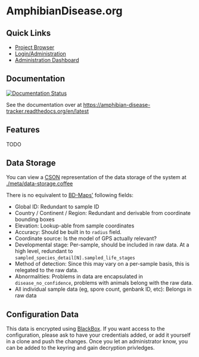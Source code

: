 AmphibianDisease.org
==========================
## Quick Links

- [Project Browser](https://amphibiandisease.org/project.php)
- [Login/Administration](https://amphibiandisease.org/admin)
- [Administration Dashboard](https://amphibiandisease.org/admin-page.html)

## Documentation

[![Documentation Status](https://readthedocs.org/projects/amphibian-disease-tracker/badge/?version=latest)](http://amphibian-disease-tracker.readthedocs.org/en/latest/?badge=latest)

See the documentation over at https://amphibian-disease-tracker.readthedocs.org/en/latest

## Features

TODO

## Data Storage

You can view  a [CSON](https://github.com/bevry/cson) representation of the data storage of the system at [./meta/data-storage.coffee](https://github.com/AmphibiaWeb/amphibian-disease-tracker/blob/master/meta/data-storage.coffee)

There is no equivalent to [BD-Maps'](http://www.bd-maps.net/isolates/) following fields:

- Global ID: Redundant to sample ID
- Country / Continent / Region: Redundant and derivable from coordinate bounding boxes
- Elevation: Lookup-able from sample coordinates
- Accuracy: Should be built in to `radius` field.
- Coordinate source: Is the model of GPS actually relevant?
- Developmental stage: Per-sample, should be included in raw data. At a high level, redundant to `sampled_species_detail[N].sampled_life_stages`
- Method of detection: Since this may vary on a per-sample basis, this is relegated to the raw data.
- Abnormalities: Problems in data are encapsulated in `disease_no_confidence`, problems with animals belong with the raw data.
- All individual sample data (eg, spore count, genbank ID, etc): Belongs in raw data


## Configuration Data

This data is encrypted using
[BlackBox](https://github.com/StackExchange/blackbox). If you want
access to the configuration, please ask to have your credentials
added, or add it yourself in a clone and push the changes. Once you
let an administrator know, you can be added to the keyring and gain
decryption privledges.
